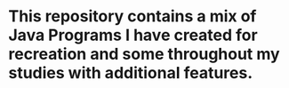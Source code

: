 # This repository contains a mix of Java Programs I have created for recreation and some throughout my studies with additional features.
